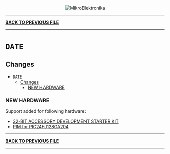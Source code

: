 <p align="center">
  <img src="http://www.mikroe.com/img/designs/beta/logo_small.png?raw=true" alt="MikroElektronika"/>
</p>

---

**[BACK TO PREVIOUS FILE](../changelog.md)**

---

# `DATE`

## Changes

- [`DATE`](#date)
  - [Changes](#changes)
    - [NEW HARDWARE](#new-hardware)

### NEW HARDWARE

Support added for following hardware:

+ [32-BIT ACCESSORY DEVELOPMENT STARTER KIT](https://www.microchip.com/en-us/development-tool/DM320412)
+ [PIM for PIC24FJ128GA204](https://www.microchip.com/en-us/development-tool/MA240037)

---

**[BACK TO PREVIOUS FILE](../changelog.md)**

---
